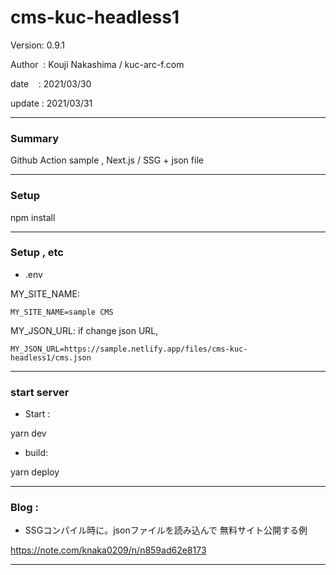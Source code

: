 # cms-kuc-headless1

 Version: 0.9.1

 Author  : Kouji Nakashima / kuc-arc-f.com

 date    : 2021/03/30

 update : 2021/03/31

***
### Summary

Github Action sample , Next.js / SSG + json file

***
### Setup

npm install

***
### Setup , etc

* .env

MY_SITE_NAME: 

```
MY_SITE_NAME=sample CMS
```

MY_JSON_URL: if change json URL,

```
MY_JSON_URL=https://sample.netlify.app/files/cms-kuc-headless1/cms.json
```

***
### start server
* Start :

yarn dev

* build:

yarn deploy

***
### Blog : 

* SSGコンパイル時に。jsonファイルを読み込んで 無料サイト公開する例

https://note.com/knaka0209/n/n859ad62e8173

***

